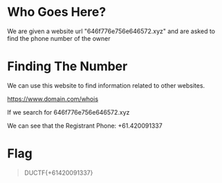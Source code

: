 # Who Goes Here?

We are given a website url "646f776e756e646572.xyz" and are asked to find the phone number of the owner

# Finding The Number

We can use this website to find information related to other websites.

https://www.domain.com/whois

If we search for 646f776e756e646572.xyz

We can see that the Registrant Phone: +61.420091337

# Flag 

> DUCTF{+61420091337}
